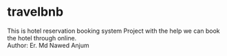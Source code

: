 # travelbnb
This is hotel reservation booking system Project with the help we can book the hotel through online.
<br>
Author: Er. Md Nawed Anjum
